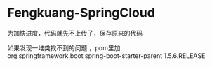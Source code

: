 # Fengkuang-SpringCloud

为加快进度，代码就先不上传了，保存原来的代码

如果发现一堆类找不到的问题 ，pom里加  
<parent>
	    <groupId>org.springframework.boot</groupId>
	    <artifactId>spring-boot-starter-parent</artifactId>
	    <version>1.5.6.RELEASE</version>
	 </parent>
   
   
   
   
   
   
